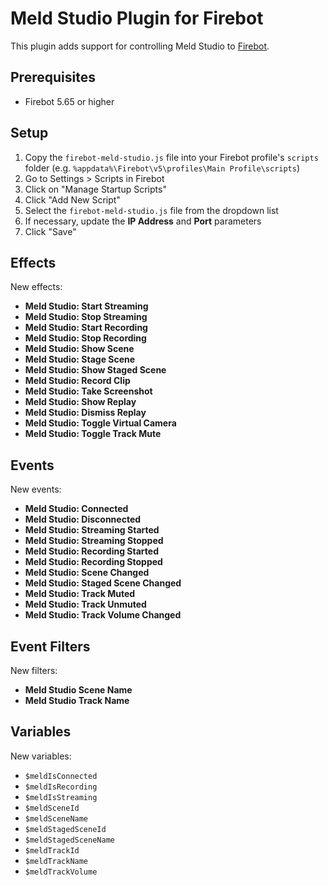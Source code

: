 # Meld Studio Plugin for Firebot

This plugin adds support for controlling Meld Studio to [Firebot](https://firebot.app).

## Prerequisites
- Firebot 5.65 or higher

## Setup

1. Copy the `firebot-meld-studio.js` file into your Firebot profile's `scripts` folder (e.g. `%appdata%\Firebot\v5\profiles\Main Profile\scripts`)
2. Go to Settings > Scripts in Firebot
3. Click on "Manage Startup Scripts"
4. Click "Add New Script"
5. Select the `firebot-meld-studio.js` file from the dropdown list
6. If necessary, update the **IP Address** and **Port** parameters
7. Click "Save"

## Effects

New effects:
- **Meld Studio: Start Streaming**
- **Meld Studio: Stop Streaming**
- **Meld Studio: Start Recording**
- **Meld Studio: Stop Recording**
- **Meld Studio: Show Scene**
- **Meld Studio: Stage Scene**
- **Meld Studio: Show Staged Scene**
- **Meld Studio: Record Clip**
- **Meld Studio: Take Screenshot**
- **Meld Studio: Show Replay**
- **Meld Studio: Dismiss Replay**
- **Meld Studio: Toggle Virtual Camera**
- **Meld Studio: Toggle Track Mute**

## Events

New events:
- **Meld Studio: Connected**
- **Meld Studio: Disconnected**
- **Meld Studio: Streaming Started**
- **Meld Studio: Streaming Stopped**
- **Meld Studio: Recording Started**
- **Meld Studio: Recording Stopped**
- **Meld Studio: Scene Changed**
- **Meld Studio: Staged Scene Changed**
- **Meld Studio: Track Muted**
- **Meld Studio: Track Unmuted**
- **Meld Studio: Track Volume Changed**

## Event Filters

New filters:
- **Meld Studio Scene Name**
- **Meld Studio Track Name**

## Variables

New variables:
- `$meldIsConnected`
- `$meldIsRecording`
- `$meldIsStreaming`
- `$meldSceneId`
- `$meldSceneName`
- `$meldStagedSceneId`
- `$meldStagedSceneName`
- `$meldTrackId`
- `$meldTrackName`
- `$meldTrackVolume`